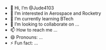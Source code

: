 - 👋 Hi, I’m @Jude4103
- 👀 I’m interested in Aerospace and Rocketry
- 🌱 I’m currently learning BTech
- 💞️ I’m looking to collaborate on ...
- 📫 How to reach me ...
- 😄 Pronouns: ...
- ⚡ Fun fact: ...

<!---
Jude4103/Jude4103 is a ✨ special ✨ repository because its `README.md` (this file) appears on your GitHub profile.
You can click the Preview link to take a look at your changes.
--->
